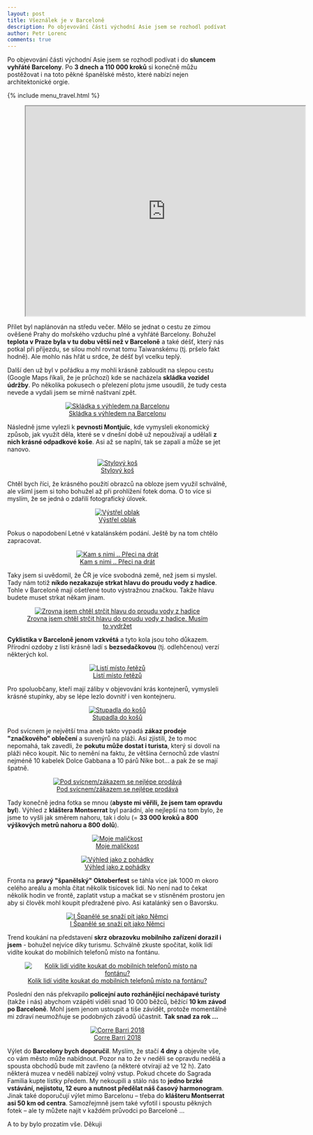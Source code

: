 ```yaml
---
layout: post
title: Všeználek je v Barceloně
description: Po objevování části východní Asie jsem se rozhodl podívat i do sluncem vyhřáté Barcelony. Po 3 dnech a 110 000 kroků si konečně můžu postěžovat i na toto pěkné španělské město, které nabízí nejen architektonické orgie.
author: Petr Lorenc
comments: true
---
```


Po objevování části východní Asie jsem se rozhodl podívat i do **sluncem vyhřáté Barcelony**. Po **3 dnech a 110 000 kroků** si konečně můžu postěžovat i na toto pěkné španělské město, které nabízí nejen architektonické orgie.

{% include menu_travel.html %}

<figure class="map" align="middle">
  <iframe src="https://www.google.com/maps/d/u/0/embed?mid=1UPAFR_gZ4Moovjv9UpZ33W-kF-qjwgAZ" width="640" height="480"></iframe>
</figure>

Přílet byl naplánován na středu večer. Mělo se jednat o cestu ze zimou ověšené Prahy do mořského vzduchu plné a vyhřáté Barcelony. Bohužel **teplota v Praze byla v tu dobu větší než v Barceloně** a také déšť, který nás potkal při příjezdu, se silou mohl rovnat tomu Taiwanskému (tj. pršelo fakt hodně). Ale mohlo nás hřát u srdce, že déšť byl vcelku teplý.

Další den už byl v pořádku a my mohli krásně zabloudit na slepou cestu (Google Maps říkali, že je průchozí) kde se nacházela **skládka vozidel údržby**. Po několika pokusech o přelezení plotu jsme usoudili, že tudy cesta nevede a vydali jsem se mírně naštvaní zpět.

<figure class="image" align="middle">
  <a href="{{ site.baseurl }}/images/barcelona/01.jpg" data-lightbox="Skládka s výhledem na Barcelonu" data-title="Skládka s výhledem na Barcelonu" data-lightbox="roadtrip">
    <img src="{{ site.baseurl }}/images/barcelona/01.jpg" alt="Skládka s výhledem na Barcelonu" title="Skládka s výhledem na Barcelonu"/>
    <figcaption>Skládka s výhledem na Barcelonu</figcaption>
  </a>
</figure>

Následně jsme vylezli k **pevnosti Montjuïc**, kde vymysleli ekonomický způsob, jak využít děla, které se v dnešní době už nepoužívají a udělali **z nich krásné odpadkové koše**. Asi až se naplní, tak se zapalí a může se jet nanovo.

<figure class="image" align="middle">
  <a href="{{ site.baseurl }}/images/barcelona/02.jpg" data-lightbox="Stylový koš" data-title="Stylový koš" data-lightbox="roadtrip">
    <img src="{{ site.baseurl }}/images/barcelona/02.jpg" alt="Stylový koš" title="Stylový koš"/>
    <figcaption>Stylový koš</figcaption>
  </a>
</figure>

Chtěl bych říci, že krásného použití obrazců na obloze jsem využil schválně, ale všiml jsem si toho bohužel až při prohlížení fotek doma. O to více si myslím, že se jedná o zdařilí fotografický úlovek.

<figure class="image" align="middle">
  <a href="{{ site.baseurl }}/images/barcelona/03.jpg" data-lightbox="Výstřel oblak" data-title="Výstřel oblak" data-lightbox="roadtrip">
    <img src="{{ site.baseurl }}/images/barcelona/03.jpg" alt="Výstřel oblak" title="Výstřel oblak"/>
    <figcaption>Výstřel oblak</figcaption>
  </a>
</figure>

Pokus o napodobení Letné v katalánském podání. Ještě by na tom chtělo zapracovat.

<figure class="image" align="middle">
  <a href="{{ site.baseurl }}/images/barcelona/04.jpg" data-lightbox="Kam s nimi .. Přeci na drát" data-title="Kam s nimi .. Přeci na drát" data-lightbox="roadtrip">
    <img src="{{ site.baseurl }}/images/barcelona/04.jpg" alt="Kam s nimi .. Přeci na drát" title="Kam s nimi .. Přeci na drát"/>
    <figcaption>Kam s nimi .. Přeci na drát</figcaption>
  </a>
</figure>

Taky jsem si uvědomil, že ČR je více svobodná země, než jsem si myslel. Tady nám totiž **níkdo nezakazuje strkat hlavu do proudu vody z hadice**. Tohle v Barceloně mají ošetřené touto výstražnou značkou. Takže hlavu budete muset strkat někam jinam.

<figure class="image" align="middle">
  <a href="{{ site.baseurl }}/images/barcelona/05.jpg" data-lightbox="Zrovna jsem chtěl strčit hlavu do proudu vody z hadice" data-title="Zrovna jsem chtěl strčit hlavu do proudu vody z hadice" data-lightbox="roadtrip">
    <img src="{{ site.baseurl }}/images/barcelona/05.jpg" alt="Zrovna jsem chtěl strčit hlavu do proudu vody z hadice" title="Zrovna jsem chtěl strčit hlavu do proudu vody z hadice"/>
    <figcaption>Zrovna jsem chtěl strčit hlavu do proudu vody z hadice. Musím to vydržet</figcaption>
  </a>
</figure>

**Cyklistika v Barceloně jenom vzkvétá** a tyto kola jsou toho důkazem. Přírodní ozdoby z listí krásně ladí s **bezsedačkovou** (tj. odlehčenou) verzí některých kol.

<figure class="image" align="middle">
  <a href="{{ site.baseurl }}/images/barcelona/06.jpg" data-lightbox="Listí místo řetězů" data-title="Listí místo řetězů" data-lightbox="roadtrip">
    <img src="{{ site.baseurl }}/images/barcelona/06.jpg" alt="Listí místo řetězů" title="Listí místo řetězů"/>
    <figcaption>Listí místo řetězů</figcaption>
  </a>
</figure>

Pro spoluobčany, kteří mají záliby v objevování krás kontejnerů, vymysleli krásné stupínky, aby se lépe lezlo dovnitř i ven kontejneru. 

<figure class="image" align="middle">
  <a href="{{ site.baseurl }}/images/barcelona/07.jpg" data-lightbox="Stupadla do košů" data-title="Stupadla do košů" data-lightbox="roadtrip">
    <img src="{{ site.baseurl }}/images/barcelona/07.jpg" alt="Stupadla do košů" title="Stupadla do košů"/>
    <figcaption>Stupadla do košů</figcaption>
  </a>
</figure>

Pod svícnem je největší tma aneb takto vypadá **zákaz prodeje "značkového" oblečení** a suvenýrů na pláži. Asi zjistili, že to moc nepomahá, tak zavedli, že **pokutu může dostat i turista**, který si dovolí na pláži něco koupit. Nic to nemění na faktu, že většina černochů zde vlastní nejméně 10 kabelek Dolce Gabbana a 10 párů Nike bot... a pak že se mají špatně.

<figure class="image" align="middle">
  <a href="{{ site.baseurl }}/images/barcelona/08.jpg" data-lightbox="Pod svícnem/zákazem se nejlépe prodává" data-title="Pod svícnem/zákazem se nejlépe prodává" data-lightbox="roadtrip">
    <img src="{{ site.baseurl }}/images/barcelona/08.jpg" alt="Pod svícnem/zákazem se nejlépe prodává" title="Pod svícnem/zákazem se nejlépe prodává"/>
    <figcaption>Pod svícnem/zákazem se nejlépe prodává</figcaption>
  </a>
</figure>

Tady konečně jedna fotka se mnou (**abyste mi věřili, že jsem tam opravdu byl**). Výhled z **kláštera Montserrat** byl parádní, ale nejlepší na tom bylo, že jsme to vyšli jak směrem nahoru, tak i dolu (= **33 000 kroků a 800 výškových metrů nahoru a 800 dolů**).

<figure class="image" align="middle">
  <a href="{{ site.baseurl }}/images/barcelona/09.jpg" data-lightbox="Moje maličkost" data-title="Moje maličkost" data-lightbox="roadtrip">
    <img src="{{ site.baseurl }}/images/barcelona/09.jpg" alt="Moje maličkost" title="Moje maličkost"/>
    <figcaption>Moje maličkost</figcaption>
  </a>
</figure>


<figure class="image" align="middle">
  <a href="{{ site.baseurl }}/images/barcelona/10.jpg" data-lightbox="Výhled jako z pohádky" data-title="Výhled jako z pohádky" data-lightbox="roadtrip">
    <img src="{{ site.baseurl }}/images/barcelona/10.jpg" alt="Výhled jako z pohádky" title="Výhled jako z pohádky"/>
    <figcaption>Výhled jako z pohádky</figcaption>
  </a>
</figure>

Fronta na **pravý "španělský" Oktoberfest** se táhla více jak 1000 m okoro celého areálu a mohla čítat několik tisícovek lidí. No není nad to čekat několik hodin ve frontě, zaplatit vstup a mačkat se v stísněném prostoru jen aby si člověk mohl koupit předražené pivo. Asi katalánký sen o Bavorsku.

<figure class="image" align="middle">
  <a href="{{ site.baseurl }}/images/barcelona/11.jpg" data-lightbox="I Španělé se snaží pít jako Němci" data-title="I Španělé se snaží pít jako Němci" data-lightbox="roadtrip">
    <img src="{{ site.baseurl }}/images/barcelona/11.jpg" alt="I Španělé se snaží pít jako Němci" title="I Španělé se snaží pít jako Němci"/>
    <figcaption>I Španělé se snaží pít jako Němci</figcaption>
  </a>
</figure>

Trend koukání na představení **skrz obrazovku mobilního zařízení dorazil i jsem** - bohužel nejvíce díky turismu. Schválně zkuste spočitat, kolik lidí vidíte koukat do mobilních telefonů místo na fontánu.

<figure class="image" align="middle">
  <a href="{{ site.baseurl }}/images/barcelona/12.jpg" data-lightbox="Kolik lidí vidíte koukat do mobilních telefonů místo na fontánu?" data-title="Kolik lidí vidíte koukat do mobilních telefonů místo na fontánu?" data-lightbox="roadtrip">
    <img src="{{ site.baseurl }}/images/barcelona/12.jpg" alt="Kolik lidí vidíte koukat do mobilních telefonů místo na fontánu?" title="Kolik lidí vidíte koukat do mobilních telefonů místo na fontánu?"/>
    <figcaption>Kolik lidí vidíte koukat do mobilních telefonů místo na fontánu?</figcaption>
  </a>
</figure>

Poslední den nás překvapilo **policejní auto rozhánějící nechápavé turisty** (takže i nás) abychom vzápětí viděli snad 10 000 běžců, běžící **10 km závod po Barceloně**. Mohl jsem jenom ustoupit a tiše závidět, protože momentálně mi zdraví neumožňuje se podobných závodů účastnit. **Tak snad za rok ...**

<figure class="image" align="middle">
  <a href="{{ site.baseurl }}/images/barcelona/13.jpg" data-lightbox="Corre Barri 2018" data-title="Corre Barri 2018" data-lightbox="roadtrip">
    <img src="{{ site.baseurl }}/images/barcelona/13.jpg" alt="Corre Barri 2018" title="Corre Barri 2018"/>
    <figcaption>Corre Barri 2018</figcaption>
  </a>
</figure>

Výlet do **Barcelony bych doporučil**. Myslím, že stačí **4 dny** a objevíte vše, co vám město může nabídnout. Pozor na to že v neděli se opravdu nedělá a spousta obchodů bude mít zavřeno (a některé otvírají až ve 12 h). Zato některá muzea v neděli nabízejí volný vstup. Pokud chcete do Sagrada Familia kupte lístky předem. My nekoupili a stálo nás to **jedno brzké vstávání, nejistotu, 12 euro a nutnost předělat náš časový harmonogram**. Jinak také doporučují výlet mimo Barcelonu – třeba do **klášteru Montserrat asi 50 km od centra**. Samozřejmně jsem také vyfotil i spoustu pěkných fotek – ale ty můžete najít v každém průvodci po Barceloně ...

A to by bylo prozatím vše. Děkuji






